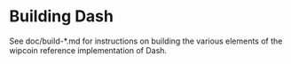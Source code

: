 Building Dash
=============

See doc/build-*.md for instructions on building the various
elements of the wipcoin reference implementation of Dash.
